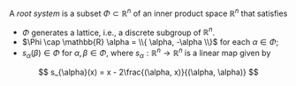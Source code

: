 A *root system* is a subset $\Phi \subset \mathbb{R}^n$ of an inner product space $\mathbb{R}^n$ that satisfies

- $\Phi$ generates a lattice, i.e., a discrete subgroup of $\mathbb{R}^n$.
- $\Phi \cap \mathbb{R} \alpha = \\{ \alpha, -\alpha \\}$ for each $\alpha \in \Phi$;
- $s_{\alpha}(\beta) \in \Phi$ for $\alpha, \beta \in \Phi$, where $s_\alpha: \mathbb{R}^n \to \mathbb{R}^n$ is a linear map given by

$$
s_{\alpha}(x) = x - 2\frac{(\alpha, x)}{(\alpha, \alpha)}
$$
